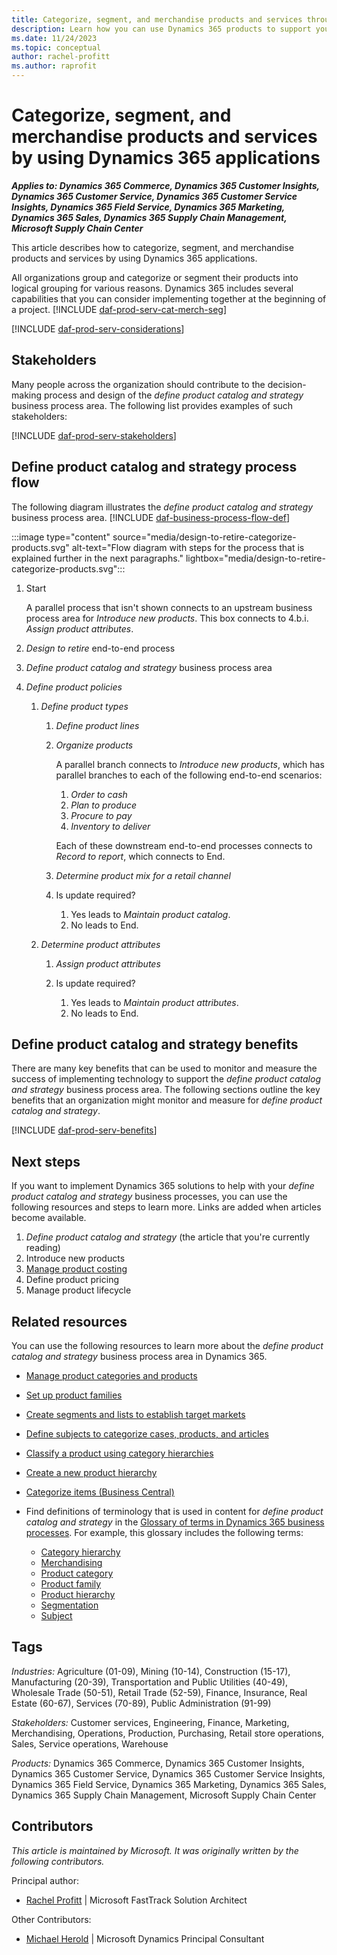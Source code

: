 ```yaml
---
title: Categorize, segment, and merchandise products and services through Dynamics 365
description: Learn how you can use Dynamics 365 products to support your organization's business processes for capturing a strategy for the products that you want to sell.
ms.date: 11/24/2023
ms.topic: conceptual
author: rachel-profitt
ms.author: raprofit
---
```


# Categorize, segment, and merchandise products and services by using Dynamics 365 applications

***Applies to: Dynamics 365 Commerce, Dynamics 365 Customer Insights, Dynamics 365 Customer Service, Dynamics 365 Customer Service Insights, Dynamics 365 Field Service, Dynamics 365 Marketing, Dynamics 365 Sales, Dynamics 365 Supply Chain Management, Microsoft Supply Chain Center***

This article describes how to categorize, segment, and merchandise products and services by using Dynamics 365 applications.

All organizations group and categorize or segment their products into logical grouping for various reasons. Dynamics 365 includes several capabilities that you can consider implementing together at the beginning of a project. [!INCLUDE [daf-prod-serv-cat-merch-seg](../includes/daf-prod-serv-cat-merch-seg.md)]

[!INCLUDE [daf-prod-serv-considerations](../includes/daf-prod-serv-considerations.md)]

## Stakeholders

Many people across the organization should contribute to the decision-making process and design of the *define product catalog and strategy* business process area. The following list provides examples of such stakeholders:

[!INCLUDE [daf-prod-serv-stakeholders](../includes/daf-prod-serv-stakeholders.md)]

## Define product catalog and strategy process flow

The following diagram illustrates the *define product catalog and strategy* business process area. [!INCLUDE [daf-business-process-flow-def](~/../shared-content/shared/guidance-includes/daf-business-process-flow-def.md)]

:::image type="content" source="media/design-to-retire-categorize-products.svg" alt-text="Flow diagram with steps for the process that is explained further in the next paragraphs." lightbox="media/design-to-retire-categorize-products.svg":::

1. Start

    A parallel process that isn't shown connects to an upstream business process area for *Introduce new products*. This box connects to 4.b.i. *Assign product attributes*.

1. *Design to retire* end-to-end process
1. *Define product catalog and strategy* business process area
1. *Define product policies*

    1. *Define product types*

        1. *Define product lines*
        1. *Organize products*

            A parallel branch connects to *Introduce new products*, which has parallel branches to each of the following end-to-end scenarios:

            1. *Order to cash*
            1. *Plan to produce*
            1. *Procure to pay*
            1. *Inventory to deliver*

            Each of these downstream end-to-end processes connects to *Record to report*, which connects to End.

        1. *Determine product mix for a retail channel*
        1. Is update required?

            1. Yes leads to *Maintain product catalog*.
            1. No leads to End.

    1. *Determine product attributes*

        1. *Assign product attributes*
        1. Is update required?

            1. Yes leads to *Maintain product attributes*.
            1. No leads to End.

## Define product catalog and strategy benefits

There are many key benefits that can be used to monitor and measure the success of implementing technology to support the *define product catalog and strategy* business process area. The following sections outline the key benefits that an organization might monitor and measure for *define product catalog and strategy*.

[!INCLUDE [daf-prod-serv-benefits](../includes/daf-prod-serv-benefits.md)]

## Next steps

If you want to implement Dynamics 365 solutions to help with your *define product catalog and strategy* business processes, you can use the following resources and steps to learn more. Links are added when articles become available.

1. *Define product catalog and strategy* (the article that you're currently reading)
2. Introduce new products
3. [Manage product costing](design-to-retire-define-product-costing-overview.md)
4. Define product pricing
5. Manage product lifecycle

## Related resources

You can use the following resources to learn more about the *define product catalog and strategy* business process area in Dynamics 365.

- [Manage product categories and products](/dynamics365/commerce/category-management-product-creation)
- [Set up product families](/dynamics365/sales/create-product-family)
- [Create segments and lists to establish target markets](/dynamics365/marketing/segmentation-lists-subscriptions)
- [Define subjects to categorize cases, products, and articles](/power-platform/admin/define-subjects-categorize-cases-products-articles)
- [Classify a product using category hierarchies](/dynamics365/supply-chain/pim/tasks/classify-product-category-hierarchies)
- [Create a new product hierarchy](/dynamics365/commerce/create-product-hierarchy)
- [Categorize items (Business Central)](/dynamics365/business-central/inventory-how-categorize-items)
- Find definitions of terminology that is used in content for *define product catalog and strategy* in the [Glossary of terms in Dynamics 365 business processes](glossary.md). For example, this glossary includes the following terms:

    - [Category hierarchy](glossary.md#category-hierarchy)
    - [Merchandising](glossary.md#merchandising)
    - [Product category](glossary.md#product-category)
    - [Product family](glossary.md#product-family)
    - [Product hierarchy](glossary.md#product-hierarchy)
    - [Segmentation](glossary.md#segmentation)
    - [Subject](glossary.md#subject)

## Tags

*Industries:* Agriculture (01-09), Mining (10-14), Construction (15-17), Manufacturing (20-39), Transportation and Public Utilities (40-49), Wholesale Trade (50-51), Retail Trade (52-59), Finance, Insurance, Real Estate (60-67), Services (70-89), Public Administration (91-99)

*Stakeholders:* Customer services, Engineering, Finance, Marketing, Merchandising, Operations, Production, Purchasing, Retail store operations, Sales, Service operations, Warehouse

*Products:* Dynamics 365 Commerce, Dynamics 365 Customer Insights, Dynamics 365 Customer Service, Dynamics 365 Customer Service Insights, Dynamics 365 Field Service, Dynamics 365 Marketing, Dynamics 365 Sales, Dynamics 365 Supply Chain Management, Microsoft Supply Chain Center

## Contributors

*This article is maintained by Microsoft. It was originally written by the following contributors.*

Principal author:

- [Rachel Profitt](https://linkedin.com/in/rachelprofitt) \| Microsoft FastTrack Solution Architect

Other Contributors:

- [Michael Herold](https://linkedin.com/in/maherold) \| Microsoft Dynamics Principal Consultant
